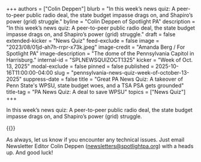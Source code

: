 +++
authors = ["Colin Deppen"]
blurb = "In this week’s news quiz: A peer-to-peer public radio deal, the state budget impasse drags on, and Shapiro’s power (grid) struggle."
byline = "Colin Deppen of Spotlight PA"
description = "In this week’s news quiz: A peer-to-peer public radio deal, the state budget impasse drags on, and Shapiro’s power (grid) struggle."
draft = false
extended-kicker = "News Quiz"
feed-exclude = false
image = "2023/08/01jd-ah7h-rrpr-x73k.jpeg"
image-credit = "Amanda Berg / For Spotlight PA"
image-description = "The dome of the Pennsylvania Capitol in Harrisburg."
internal-id = "SPLNEWSQUIZOCT1325"
kicker = "Week of Oct. 13, 2025"
modal-exclude = false
pinned = false
published = 2025-10-16T11:00:00-04:00
slug = "pennsylvania-news-quiz-week-of-october-13-2025"
suppress-date = false
title = "Great PA News Quiz: A takeover of Penn State's WPSU, state budget woes, and a TSA PSA gets grounded"
title-tag = "PA News Quiz: A deal to save WPSU"
topics = ["News Quiz"]
+++

In this week’s news quiz: A peer-to-peer public radio deal, the state budget impasse drags on, and Shapiro’s power (grid) struggle.

{{<typeform id="01K7MC1DAVQ98CKGQTZ4FJVS9J" >}}

As always, let us know if you encounter any technical issues. Just email Newsletter Editor Colin Deppen (newsletters@spotlightpa.org) with a heads up. And good luck!<strong><em></em></strong>


